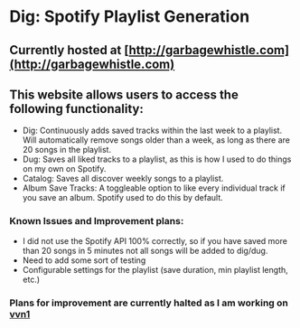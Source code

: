 # Dig: Spotify Playlist Generation

## Currently hosted at [http://garbagewhistle.com](http://garbagewhistle.com)

## This website allows users to access the following functionality:
* Dig: Continuously adds saved tracks within the last week to a playlist. Will automatically remove songs older than a week, as long as there are 20 songs in the playlist.
* Dug: Saves all liked tracks to a playlist, as this is how I used to do things on my own on Spotify.
* Catalog: Saves all discover weekly songs to a playlist.
* Album Save Tracks: A toggleable option to like every individual track if you save an album. Spotify used to do this by default.

### Known Issues and Improvement plans:

* I did not use the Spotify API 100% correctly, so if you have saved more than 20 songs in 5 minutes not all songs will be added to dig/dug. 
* Need to add some sort of testing
* Configurable settings for the playlist (save duration, min playlist length, etc.)

### Plans for improvement are currently halted as I am working on [vvn1](https://github.com/andreweverman/vvn1-ts)